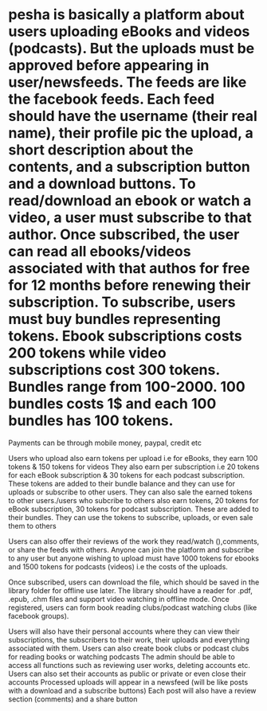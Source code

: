 # pesha is basically a platform  about users uploading eBooks and videos (podcasts). But the uploads must be approved before appearing in user/newsfeeds. The feeds are like the facebook feeds. Each feed should have the username (their real name), their profile pic the upload, a short description about the contents, and a subscription button and a download buttons. To read/download an ebook or watch a video, a user must subscribe to that author. Once subscribed, the user can read all ebooks/videos associated with that authos for free for 12 months before renewing their subscription. To subscribe, users must buy bundles representing tokens. Ebook subscriptions costs 200 tokens while video subscriptions cost 300 tokens. Bundles range from 100-2000. 100 bundles costs 1$ and each 100 bundles has 100 tokens.
Payments can be through mobile money, paypal, credit etc

Users who upload also earn tokens per upload i.e for eBooks, they earn 100 tokens & 150 tokens for videos
They also earn per subscription i.e 20 tokens for each eBook subscription & 30 tokens for each podcast subscription. These tokens are added to their bundle balance and they can use for uploads or subscribe to other users. They can also sale the earned tokens to other users./users who subcribe to others also earn tokens, 20 tokens for eBook subscription, 30 tokens for podcast subscription. These are added to their bundles. They can use the tokens to subscribe, uploads, or even sale them to others

Users can also offer their reviews of the work they read/watch (),comments, or share the feeds with others. 
Anyone can join the platform and subscribe to any user but anyone wishing to upload must have 1000 tokens for ebooks and 1500 tokens for podcasts (videos) i.e the costs of the uploads.

Once subscribed, users can download the file, which should be saved in the library folder for offline use later. The library should have a reader for .pdf, .epub, .chm files and support video watching in offline mode.
Once registered, users can form book reading clubs/podcast watching clubs (like facebook groups).

Users will also have their personal accounts where they can view their subscriptions, the subscribers to their work, their uploads and everything associated with them.
Users can also create book clubs or podcast clubs for reading books or watching podcasts 
The admin should be able to access all functions such as reviewing user works, deleting accounts etc.
Users can also set their accounts as public or private or even close their accounts
Processed uploads will appear in a newsfeed (will be like posts with a download and a subscribe buttons)
Each post will also have a review section (comments) and a share button
